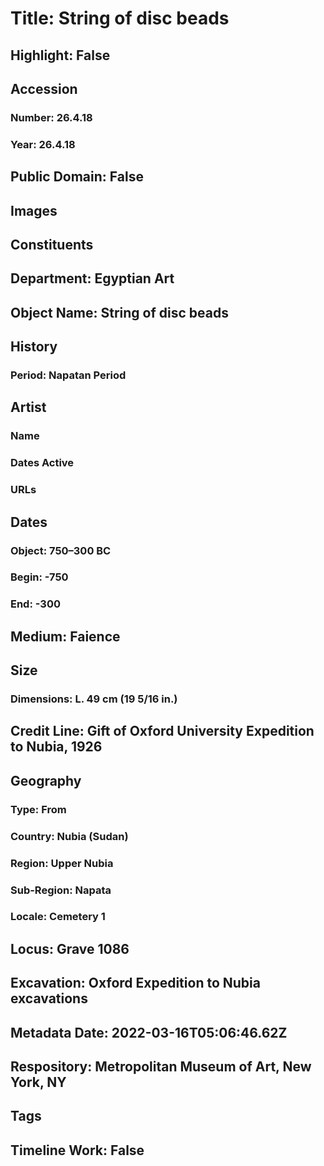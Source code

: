 # Title: String of disc beads
## Highlight: False
## Accession
### Number: 26.4.18
### Year: 26.4.18
## Public Domain: False
## Images
## Constituents
## Department: Egyptian Art
## Object Name: String of disc beads
## History
### Period: Napatan Period
## Artist
### Name
### Dates Active
### URLs
## Dates
### Object: 750–300 BC
### Begin: -750
### End: -300
## Medium: Faience
## Size
### Dimensions: L. 49 cm (19 5/16 in.)
## Credit Line: Gift of Oxford University Expedition to Nubia, 1926
## Geography
### Type: From
### Country: Nubia (Sudan)
### Region: Upper Nubia
### Sub-Region: Napata
### Locale: Cemetery 1
## Locus: Grave 1086
## Excavation: Oxford Expedition to Nubia excavations
## Metadata Date: 2022-03-16T05:06:46.62Z
## Respository: Metropolitan Museum of Art, New York, NY
## Tags
## Timeline Work: False